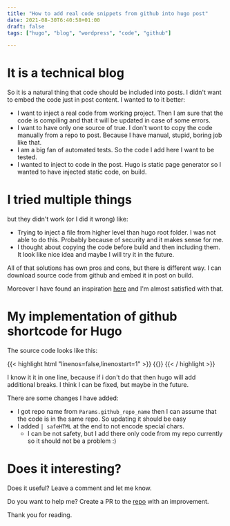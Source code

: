 ```yaml
---
title: "How to add real code snippets from github into hugo post"
date: 2021-08-30T6:40:58+01:00
draft: false
tags: ["hugo", "blog", "wordpress", "code", "github"]

---
```


# It is a technical blog
So it is a natural thing that code should be included into posts. I didn't want to embed the code just in post content. I wanted to to it better:
- I want to inject a real code from working project. Then I am sure that the code is compiling and that it will be updated in case of some errors.
- I want to have only one source of true. I don't wont to copy the code manually from a repo to post. Because I have manual, stupid, boring job like that.
- I am a big fan of automated tests. So the code I add here I want to be tested.
- I wanted to inject to code in the post. Hugo is static page generator so I wanted to have injected static code, on build.

# I tried multiple things
but they didn't work (or I did it wrong)
like: 
- Trying to inject a file from higher level than hugo root folder. I was not able to do this. Probably because of security and it makes sense for me.
- I thought about copying the code before build and then including them. It look like nice idea and maybe I will try it in the future.

All of that solutions has own pros and cons, but there is different way. 
I can download source code from github and embed it in post on build. 

Moreover I have found an inspiration [here](https://github.com/haideralipunjabi/hugo-shortcodes) and I'm almost satisfied with that. 

# My implementation of github shortcode for Hugo

The source code looks like this:

{{< highlight  html "linenos=false,linenostart=1" >}}
{{<github file="src/codepruner.com/layouts/shortcodes/github.html" >}}
{{< / highlight >}} 

I know it it in one line, because if i don't do that then hugo will add additional breaks. I think I can be fixed, but maybe in the future.

There are some changes I have added:
- I got repo name from `Params.github_repo_name` then I can assume that the code is in the same repo. So updating it should be easy
- I added `| safeHTML` at the end to not encode special chars. 
  - I can be not safety, but I add there only code from my repo currently so it should not be a problem :)

# Does it interesting?
Does it useful? Leave a comment and let me know.

Do you want to help me? Create a PR to the [repo](https://github.com/jwickowski/codepruner.com) with an improvement.

Thank you for reading. 




